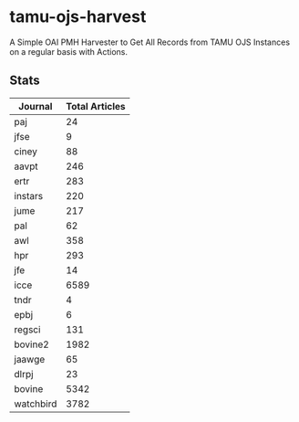 # tamu-ojs-harvest

A Simple OAI PMH Harvester to Get All Records from TAMU OJS Instances on a regular basis with Actions.

## Stats

| Journal | Total Articles |
| -------- | ------- |
| paj | 24 |
| jfse | 9 |
| ciney | 88 |
| aavpt | 246 |
| ertr | 283 |
| instars | 220 |
| jume | 217 |
| pal | 62 |
| awl | 358 |
| hpr | 293 |
| jfe | 14 |
| icce | 6589 |
| tndr | 4 |
| epbj | 6 |
| regsci | 131 |
| bovine2 | 1982 |
| jaawge | 65 |
| dlrpj | 23 |
| bovine | 5342 |
| watchbird | 3782 |
